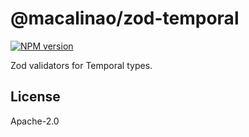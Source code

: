 # @macalinao/zod-temporal

<a href="https://www.npmjs.com/package/@macalinao/zod-temporal"><img alt="NPM version" src="https://img.shields.io/npm/v/@macalinao/zod-temporal.svg?style=for-the-badge&labelColor=000000"></a>

Zod validators for Temporal types.

## License

Apache-2.0
